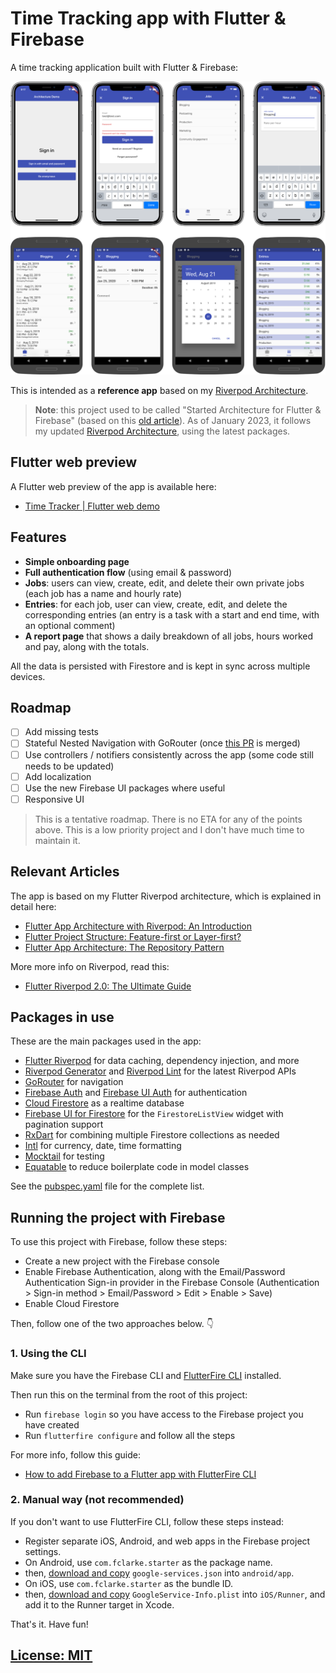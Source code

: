 # Time Tracking app with Flutter & Firebase

A time tracking application built with Flutter & Firebase: 

![](/.github/images/time-tracker-screenshots.png)

This is intended as a **reference app** based on my [Riverpod Architecture](https://codewithandrea.com/articles/flutter-app-architecture-riverpod-introduction/).

> **Note**: this project used to be called "Started Architecture for Flutter & Firebase" (based on this [old article](https://codewithandrea.com/videos/starter-firebase/)). As of January 2023, it follows my updated [Riverpod Architecture](https://codewithandrea.com/articles/flutter-app-architecture-riverpod-introduction/), using the latest packages.

## Flutter web preview

A Flutter web preview of the app is available here:

- [Time Tracker | Flutter web demo](https://starter.web.app)

## Features

- **Simple onboarding page**
- **Full authentication flow** (using email & password)
- **Jobs**: users can view, create, edit, and delete their own private jobs (each job has a name and hourly rate)
- **Entries**: for each job, user can view, create, edit, and delete the corresponding entries (an entry is a task with a start and end time, with an optional comment)
- **A report page** that shows a daily breakdown of all jobs, hours worked and pay, along with the totals.

All the data is persisted with Firestore and is kept in sync across multiple devices.

## Roadmap

- [ ] Add missing tests
- [ ] Stateful Nested Navigation with GoRouter (once [this PR](https://github.com/flutter/packages/pull/2650) is merged)
- [ ] Use controllers / notifiers consistently across the app (some code still needs to be updated)
- [ ] Add localization
- [ ] Use the new Firebase UI packages where useful
- [ ] Responsive UI

> This is a tentative roadmap. There is no ETA for any of the points above. This is a low priority project and I don't have much time to maintain it.

## Relevant Articles

The app is based on my Flutter Riverpod architecture, which is explained in detail here:

- [Flutter App Architecture with Riverpod: An Introduction](https://codewithandrea.com/articles/flutter-app-architecture-riverpod-introduction/)
- [Flutter Project Structure: Feature-first or Layer-first?](https://codewithandrea.com/articles/flutter-project-structure/)
- [Flutter App Architecture: The Repository Pattern](https://codewithandrea.com/articles/flutter-repository-pattern/)

More more info on Riverpod, read this:

- [Flutter Riverpod 2.0: The Ultimate Guide](https://codewithandrea.com/articles/flutter-state-management-riverpod/)

## Packages in use

These are the main packages used in the app:

- [Flutter Riverpod](https://pub.dev/packages/flutter_riverpod) for data caching, dependency injection, and more
- [Riverpod Generator](https://pub.dev/packages/riverpod_generator) and [Riverpod Lint](https://pub.dev/packages/riverpod_lint) for the latest Riverpod APIs
- [GoRouter](https://pub.dev/packages/go_router) for navigation
- [Firebase Auth](https://pub.dev/packages/firebase_auth) and [Firebase UI Auth](https://pub.dev/packages/firebase_ui_auth) for authentication
- [Cloud Firestore](https://pub.dev/packages/cloud_firestore) as a realtime database
- [Firebase UI for Firestore](https://pub.dev/packages/firebase_ui_firestore) for the `FirestoreListView` widget with pagination support
- [RxDart](https://pub.dev/packages/rxdart) for combining multiple Firestore collections as needed
- [Intl](https://pub.dev/packages/intl) for currency, date, time formatting
- [Mocktail](https://pub.dev/packages/mocktail) for testing
- [Equatable](https://pub.dev/packages/equatable) to reduce boilerplate code in model classes

See the [pubspec.yaml](pubspec.yaml) file for the complete list.

## Running the project with Firebase

To use this project with Firebase, follow these steps:

- Create a new project with the Firebase console
- Enable Firebase Authentication, along with the Email/Password Authentication Sign-in provider in the Firebase Console (Authentication > Sign-in method > Email/Password > Edit > Enable > Save)
- Enable Cloud Firestore

Then, follow one of the two approaches below. 👇

### 1. Using the CLI

Make sure you have the Firebase CLI and [FlutterFire CLI](https://pub.dev/packages/flutterfire_cli) installed.

Then run this on the terminal from the root of this project:

- Run `firebase login` so you have access to the Firebase project you have created
- Run `flutterfire configure` and follow all the steps

For more info, follow this guide:

- [How to add Firebase to a Flutter app with FlutterFire CLI](https://codewithandrea.com/articles/flutter-firebase-flutterfire-cli/)

### 2. Manual way (not recommended)

If you don't want to use FlutterFire CLI, follow these steps instead:

- Register separate iOS, Android, and web apps in the Firebase project settings.
- On Android, use `com.fclarke.starter` as the package name.
- then, [download and copy](https://firebase.google.com/docs/flutter/setup#configure_an_android_app) `google-services.json` into `android/app`.
- On iOS, use `com.fclarke.starter` as the bundle ID.
- then, [download and copy](https://firebase.google.com/docs/flutter/setup#configure_an_ios_app) `GoogleService-Info.plist` into `iOS/Runner`, and add it to the Runner target in Xcode.

That's it. Have fun!

## [License: MIT](LICENSE.md)
